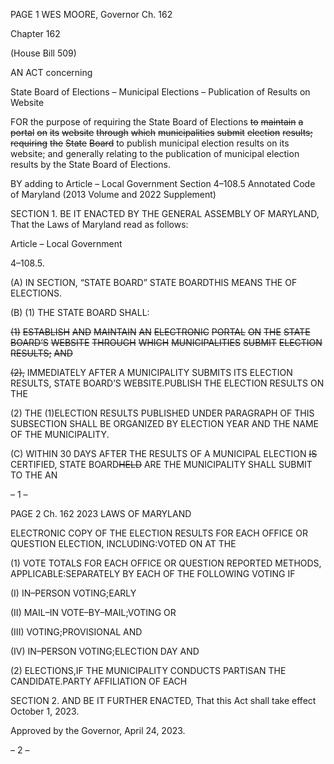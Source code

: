 PAGE 1
WES MOORE, Governor Ch. 162

Chapter 162

(House Bill 509)

AN ACT concerning

State Board of Elections – Municipal Elections – Publication of Results on
Website

FOR the purpose of requiring the State Board of Elections ~~to~~ ~~maintain~~ ~~a~~ ~~portal~~ ~~on~~ ~~its~~
~~website~~ ~~through~~ ~~which~~ ~~municipalities~~ ~~submit~~ ~~election~~ ~~results;~~ ~~requiring~~ ~~the~~ ~~State~~
~~Board~~ to publish municipal election results on its website; and generally relating to
the publication of municipal election results by the State Board of Elections.

BY adding to
Article – Local Government
Section 4–108.5
Annotated Code of Maryland
(2013 Volume and 2022 Supplement)

SECTION 1. BE IT ENACTED BY THE GENERAL ASSEMBLY OF MARYLAND,
That the Laws of Maryland read as follows:

Article – Local Government

4–108.5.

(A) IN SECTION, “STATE BOARD” STATE BOARDTHIS MEANS THE OF
ELECTIONS.

(B) (1) THE STATE BOARD SHALL:

~~(1)~~ ~~ESTABLISH~~ ~~AND~~ ~~MAINTAIN~~ ~~AN~~ ~~ELECTRONIC~~ ~~PORTAL~~ ~~ON~~ ~~THE~~
~~STATE~~ ~~BOARD’S~~ ~~WEBSITE~~ ~~THROUGH~~ ~~WHICH~~ ~~MUNICIPALITIES~~ ~~SUBMIT~~ ~~ELECTION~~
~~RESULTS;~~ ~~AND~~

~~(2),~~ IMMEDIATELY AFTER A MUNICIPALITY SUBMITS ITS ELECTION
RESULTS, STATE BOARD’S WEBSITE.PUBLISH THE ELECTION RESULTS ON THE

(2) THE (1)ELECTION RESULTS PUBLISHED UNDER PARAGRAPH OF
THIS SUBSECTION SHALL BE ORGANIZED BY ELECTION YEAR AND THE NAME OF THE
MUNICIPALITY.

(C) WITHIN 30 DAYS AFTER THE RESULTS OF A MUNICIPAL ELECTION ~~IS~~
CERTIFIED, STATE BOARD~~HELD~~ ARE THE MUNICIPALITY SHALL SUBMIT TO THE AN

– 1 –

PAGE 2
Ch. 162 2023 LAWS OF MARYLAND

ELECTRONIC COPY OF THE ELECTION RESULTS FOR EACH OFFICE OR QUESTION
ELECTION, INCLUDING:VOTED ON AT THE

(1) VOTE TOTALS FOR EACH OFFICE OR QUESTION REPORTED
METHODS, APPLICABLE:SEPARATELY BY EACH OF THE FOLLOWING VOTING IF

(I) IN–PERSON VOTING;EARLY

(II) MAIL–IN VOTE–BY–MAIL;VOTING OR

(III) VOTING;PROVISIONAL AND

(IV) IN–PERSON VOTING;ELECTION DAY AND

(2) ELECTIONS,IF THE MUNICIPALITY CONDUCTS PARTISAN THE
CANDIDATE.PARTY AFFILIATION OF EACH

SECTION 2. AND BE IT FURTHER ENACTED, That this Act shall take effect
October 1, 2023.

Approved by the Governor, April 24, 2023.

– 2 –